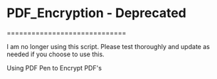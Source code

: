 # PDF_Encryption - Deprecated

=============================

I am no longer using this script. Please test thoroughly and update as needed if you choose to use this.

Using PDF Pen to Encrypt PDF's
